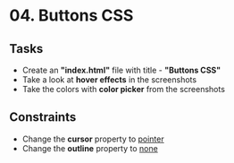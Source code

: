 # 04. Buttons CSS

## Tasks
* Create an **"index.html"** file with title - **"Buttons CSS"**
* Take a look at **hover effects** in the screenshots
* Take the colors with **color picker** from the screenshots

## Constraints
* Change the **cursor** property to [pointer](https://www.w3schools.com/cssref/pr_class_cursor.asp)
* Change the **outline** property to [none](https://www.w3schools.com/Css/css_outline.asp)